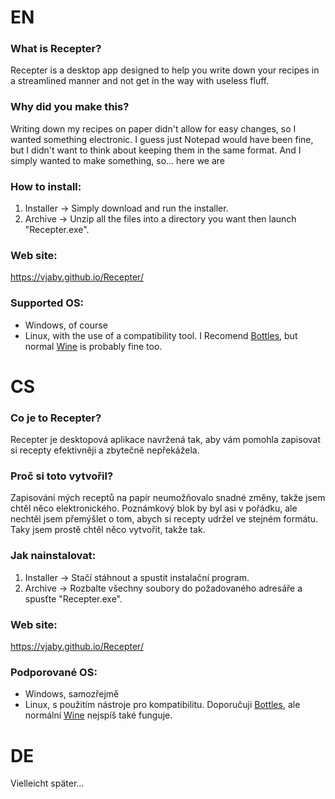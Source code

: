 # EN
### What is Recepter?

Recepter is a desktop app designed to help you write down your recipes in a streamlined manner and not get in the way with useless fluff.


### Why did you make this?

Writing down my recipes on paper didn't allow for easy changes, so I wanted something electronic. I guess just Notepad would have been fine, but I didn't want to think about keeping them in the same format. And I simply wanted to make something, so... here we are


### How to install:

1. Installer -> Simply download and run the installer.
2. Archive -> Unzip all the files into a directory you want then launch "Recepter.exe".


### Web site:

https://vjaby.github.io/Recepter/


### Supported OS:

- Windows, of course
- Linux, with the use of a compatibility tool. I Recomend [Bottles](https://usebottles.com/), but normal [Wine](https://www.winehq.org/) is probably fine too.





# CS
### Co je to Recepter?

Recepter je desktopová aplikace navržená tak, aby vám pomohla zapisovat si recepty efektivněji a zbytečně nepřekážela.


### Proč si toto vytvořil?

Zapisování mých receptů na papír neumožňovalo snadné změny, takže jsem chtěl něco elektronického. Poznámkový blok by byl asi v pořádku, ale nechtěl jsem přemýšlet o tom, abych si recepty udržel ve stejném formátu. Taky jsem prostě chtěl něco vytvořit, takže tak.


### Jak nainstalovat:

1. Installer -> Stačí stáhnout a spustit instalační program.
2. Archive -> Rozbalte všechny soubory do požadovaného adresáře a spusťte "Recepter.exe".


### Web site:

https://vjaby.github.io/Recepter/


### Podporované OS:

- Windows, samozřejmě
- Linux, s použitím nástroje pro kompatibilitu. Doporučuji [Bottles](https://usebottles.com/), ale normální [Wine](https://www.winehq.org/) nejspíš také funguje.





# DE
Vielleicht später...